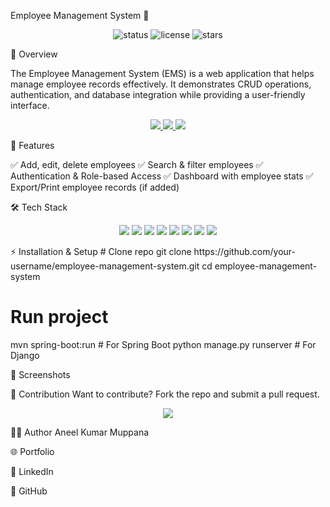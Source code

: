 Employee Management System 🏢
<p align="center"> <img src="https://img.shields.io/badge/Status-Active-success?style=for-the-badge" alt="status"/> <img src="https://img.shields.io/github/license/your-username/employee-management-system?style=for-the-badge" alt="license"/> <img src="https://img.shields.io/github/stars/your-username/employee-management-system?style=for-the-badge" alt="stars"/> </p>
📌 Overview

The Employee Management System (EMS) is a web application that helps manage employee records effectively. It demonstrates CRUD operations, authentication, and database integration while providing a user-friendly interface.

<p align="center"> <a href="https://github.com/your-username/employee-management-system"> <img src="https://img.shields.io/badge/View%20on%20GitHub-181717?style=for-the-badge&logo=github&logoColor=white"/> </a> <a href="https://your-demo-link.com"> <img src="https://img.shields.io/badge/Live%20Demo-28a745?style=for-the-badge&logo=vercel&logoColor=white"/> </a> <a href="https://your-docs-link.com"> <img src="https://img.shields.io/badge/Documentation-0078D4?style=for-the-badge&logo=readthedocs&logoColor=white"/> </a> </p>
🚀 Features

✅ Add, edit, delete employees
✅ Search & filter employees
✅ Authentication & Role-based Access
✅ Dashboard with employee stats
✅ Export/Print employee records (if added)

🛠️ Tech Stack
<p align="center"> <img src="https://img.shields.io/badge/SpringBoot-6DB33F?style=for-the-badge&logo=springboot&logoColor=white"/> <img src="https://img.shields.io/badge/Django-092E20?style=for-the-badge&logo=django&logoColor=white"/> <img src="https://img.shields.io/badge/MySQL-4479A1?style=for-the-badge&logo=mysql&logoColor=white"/> <img src="https://img.shields.io/badge/SQLite-003B57?style=for-the-badge&logo=sqlite&logoColor=white"/> <img src="https://img.shields.io/badge/Java-007396?style=for-the-badge&logo=java&logoColor=white"/> <img src="https://img.shields.io/badge/Python-3776AB?style=for-the-badge&logo=python&logoColor=white"/> <img src="https://img.shields.io/badge/HTML5-E34F26?style=for-the-badge&logo=html5&logoColor=white"/> <img src="https://img.shields.io/badge/CSS3-1572B6?style=for-the-badge&logo=css3&logoColor=white"/> </p>
⚡ Installation & Setup
# Clone repo
git clone https://github.com/your-username/employee-management-system.git
cd employee-management-system

# Run project
mvn spring-boot:run   # For Spring Boot
python manage.py runserver   # For Django

📸 Screenshots


🤝 Contribution
Want to contribute? Fork the repo and submit a pull request.

<p align="center"> <a href="https://github.com/your-username/employee-management-system/fork"> <img src="https://img.shields.io/badge/Fork%20Repository-blue?style=for-the-badge&logo=github"/> </a> </p>

🧑‍💻 Author
Aneel Kumar Muppana

🌐 Portfolio

💼 LinkedIn

🐙 GitHub


